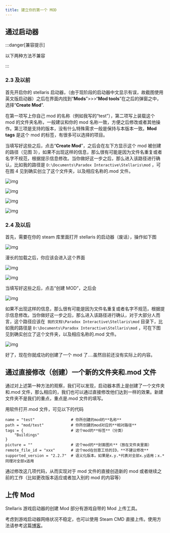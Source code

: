 ```yaml
---
title: 建立你的第一个 MOD
---
```


## 通过启动器

:::danger[兼容提示]

以下两种方法不兼容

:::

### 2.3 及以前

首先开启你的 stellaris 启动器，（由于现阶段的启动器中文显示有误，故截图使用英文版启动器）之后在界面内找到“**Mods**”>>>“**Mod tools**”在之后的弹窗之中，选择“**Create Mod**”.

在第一项写上你自己 mod 的名称（例如我写的“test”），第二项写上装载这个 mod 的文件夹名称，一般建议和你的 mod 名称一致，方便之后修改或者其他操作。第三项是支持的版本，没有什么特殊需求一般是保持与本版本一致。**Mod tags** 是这个 mod 的标签，有很多可以选择的项目。

当填写好这些之后，点击“**Create Mod**”，之后会在左下方显示这个 mod 被创建的路径（见图 3），如果不出现这样的信息，那么很有可能是因为文件名重复或者名字不规范，根据提示信息修改。当你做好这一步之后，那么进入该路径进行确认，比如我的路径是 `D:\Documents\Paradox Interactive\Stellaris\mod` ，可在图 4 见到确实创立了这个文件夹，以及相应名称的.mod 文件。

![img](../../../assets/guides/your_first_mod.assets/your_first_mod.0.jpg)

![img](../../../assets/guides/your_first_mod.assets/your_first_mod.1.jpg)

![img](../../../assets/guides/your_first_mod.assets/your_first_mod.2.jpg)

![img](../../../assets/guides/your_first_mod.assets/your_first_mod.3.jpg)

### 2.4 及以后

首先，需要在你的 steam 库里面打开 stellaris 的启动器（废话），操作如下图

![img](../../../assets/guides/your_first_mod.assets/your_first_mod.4.jpg)

漫长的加载之后，你应该会进入这个界面

![img](../../../assets/guides/your_first_mod.assets/your_first_mod.5.jpg)

![img](../../../assets/guides/your_first_mod.assets/your_first_mod.6.jpg)

当填写好这些之后，点击“创建 MOD”，之后会

![img](../../../assets/guides/your_first_mod.assets/your_first_mod.7.jpg)

如果不出现这样的信息，那么很有可能是因为文件名重复或者名字不规范，根据提示信息修改。当你做好这一步之后，那么进入该路径进行确认，对于大部分人而言，这个路径应该在` 我的文档\Paradox Interactive\Stellaris\mod` 目录下，比如我的路径是 `D:\Documents\Paradox Interactive\Stellaris\mod` ，可在下图见到确实创立了这个文件夹，以及相应名称的.mod 文件。

![img](../../../assets/guides/your_first_mod.assets/your_first_mod.8.jpg)

好了，现在你就成功的创建了一个 mod 了....虽然目前还没有实际上的内容。

## 通过直接修改（创建）一个新的文件夹和.mod 文件

通过对上述第一种方法的观察，我们可以发现，启动器本质上是创建了一个文件夹和.mod 文件，那么相应的，我们也可以通过直接修改他们达到一样的效果。新建文件夹不是我们的重点，重点是.mod 文件的填写。

用软件打开.mod 文件，可见以下的代码

```pdx
name = "test"                # 你所创建的mod的**名称**
path = "mod/test"            # 你所创建的mod对应的**相对路径**
tags = {                     # 这个mod的**标签**（分类）
    "Buildings"
}
picture = ""                 # 这个mod的**封面图片**（放在文件夹里面）
remote_file_id = "xxx"       # 这个mod在创意工坊的ID，**不建议修改**
supported_version = "2.2.7"  # 语义化版本。如果是x.y.*代表对全部x.y适用；x.*同理对全部x适用
```

通过修改这几项代码，从而实现对于 mod 文件的直接创造新的 mod 或者继续之前的工作（比如更改版本适应或者加入别的 mod 的内容等）

## 上传 Mod

Stellaris 游戏启动器的创建 Mod 部分有游戏自带的 Mod 上传工具。

考虑到游戏启动器网络状况不稳定，也可以使用 Steam CMD 直接上传。使用方法请参考这篇[博客](/blog/upload_with_steamcmd/)。
